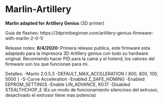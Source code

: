 # Marlin-Artillery
<b>Marlin adapted for Artillery Genius</b> (3D printer)
<p>Guia de flasheo: https://3dprintbeginner.com/artillery-genius-firmware-with-marlin-2-0-1/</p>

Release notes:
<b>8/4/2020:</b>
Primera release publica, este firmware esta adaptado para la impresora 3D Artillery genius con todo su hardware original.
Recomiendo hacer PID para la cama y el hotend, los valores del firmware son los que funcionan para mi.

Detalles:
-Marlin 2.0.5.3
-DEFAULT_MAX_ACCELERATION      { 800, 800, 100, 5000 }
-S-Curve Acceleration 
-Enabled Z_SAFE_HOMING
-Enabled EEPROM_SETTINGS
-Enable LIN_ADVANCE, K0.17
-Disabled STEALTHCHOP_E (Es un modo de funcionamiento silencioso del extrusor, desactivado el extrusor tiene mas potencia)
